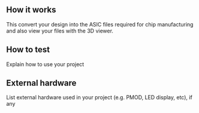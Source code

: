 <!---

This file is used to generate your project datasheet. Please fill in the information below and delete any unused
sections.

You can also include images in this folder and reference them in the markdown. Each image must be less than
512 kb in size, and the combined size of all images must be less than 1 MB.
-->

## How it works

This convert your design into the ASIC files required for chip manufacturing and also view your files with the 3D viewer.


## How to test

Explain how to use your project

## External hardware

List external hardware used in your project (e.g. PMOD, LED display, etc), if any
